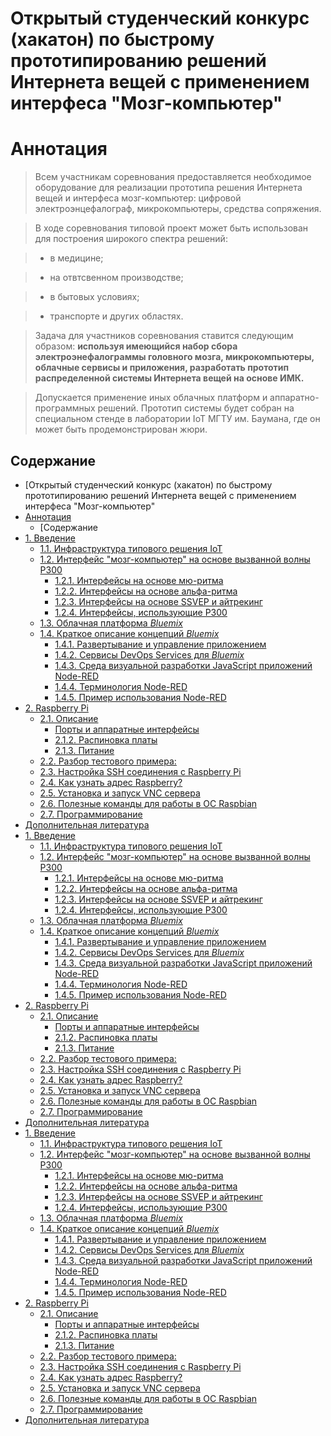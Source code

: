 # Открытый студенческий конкурс (хакатон) по быстрому прототипированию решений Интернета вещей с применением интерфеса "Мозг-компьютер"


# Аннотация <a name="0"></a>

> Всем участникам соревнования предоставляется необходимое оборудование для реализации прототипа решения Интернета вещей и интерфеса мозг-компьютер: цифровой электроэнцефалограф, микрокомпьютеры, средства сопряжения. 

> В ходе соревнования типовой проект может быть использован для построения широкого спектра решений: 

> - в медицине; 

> - на отвтсвенном производстве; 

> - в бытовых условиях; 

> - транспорте и других областях.

> Задача для участников соревнования ставится следующим образом: **используя имеющийся набор сбора электроэнефалограммы головного мозга, микрокомпьютеры, облачные сервисы и приложения, разработать прототип распределенной системы Интернета вещей на основе ИМК.** 

> Допускается применение иных облачных платформ и аппаратно-программных решений. Прототип системы будет собран на специальном стенде в лаборатории IoT МГТУ им. Баумана, где он может быть продемонстрирован жюри. 

## Содержание
- [Открытый студенческий конкурс (хакатон) по быстрому прототипированию решений Интернета вещей с применением интерфеса "Мозг-компьютер"
- [Аннотация](#0)
	- [Содержание
- [1. Введение](#1)
	- [1.1. Инфраструктура типового решения IoT](#11)
	- [1.2. Интерфейс "мозг-компьютер" на основе вызванной волны P300](#12)
		- [1.2.1. Интерфейсы на основе мю-ритма](#121)
		- [1.2.2. Интерфейсы на основе альфа-ритма](#122)
		- [1.2.3. Интерфейсы на основе SSVEP и айтрекинг](#123)
		- [1.2.4. Интерфейсы, использующие P300](#124)
	- [1.3. Облачная платформа *Bluemix*](#13)
	- [1.4. Краткое описание концепций *Bluemix*](#14)
		- [1.4.1. Развертывание и управление приложением](#141)
		- [1.4.2. Сервисы DevOps Services для *Bluemix*](#142)
		- [1.4.3. Среда визуальной разработки JavaScript приложений Node-RED](#143)
		- [1.4.4. Терминология Node-RED](#144)
		- [1.4.5. Пример использования Node-RED](#145)
- [2. Raspberry Pi](#2)
	- [2.1. Описание](#21)
		- [Порты и аппаратные интерфейсы](#211)
		- [2.1.2. Распиновка платы](#212)
		- [2.1.3. Питание](#213)
	- [2.2. Разбор тестового примера:](#22) 
	- [2.3. Настройка SSH соединения с Raspberry Pi](#23)
	- [2.4. Как узнать адрес Raspberry?](#24)
	- [2.5. Установка и запуск VNC сервера](#25)
	- [2.6. Полезные команды для работы в ОС Raspbian](#26)
	- [2.7. Программирование](#27)
- [Дополнительная литература](#a001)
- [1. Введение](#1)
	- [1.1. Инфраструктура типового решения IoT](#11)
	- [1.2. Интерфейс "мозг-компьютер" на основе вызванной волны P300](#12)
		- [1.2.1. Интерфейсы на основе мю-ритма](#121)
		- [1.2.2. Интерфейсы на основе альфа-ритма](#122)
		- [1.2.3. Интерфейсы на основе SSVEP и айтрекинг](#123)
		- [1.2.4. Интерфейсы, использующие P300](#124)
	- [1.3. Облачная платформа *Bluemix*](#13)
	- [1.4. Краткое описание концепций *Bluemix*](#14)
		- [1.4.1. Развертывание и управление приложением](#141)
		- [1.4.2. Сервисы DevOps Services для *Bluemix*](#142)
		- [1.4.3. Среда визуальной разработки JavaScript приложений Node-RED](#143)
		- [1.4.4. Терминология Node-RED](#144)
		- [1.4.5. Пример использования Node-RED](#145)
- [2. Raspberry Pi](#2)
	- [2.1. Описание](#21)
		- [Порты и аппаратные интерфейсы](#211)
		- [2.1.2. Распиновка платы](#212)
		- [2.1.3. Питание](#213)
	- [2.2. Разбор тестового примера:](#22) 
	- [2.3. Настройка SSH соединения с Raspberry Pi](#23)
	- [2.4. Как узнать адрес Raspberry?](#24)
	- [2.5. Установка и запуск VNC сервера](#25)
	- [2.6. Полезные команды для работы в ОС Raspbian](#26)
	- [2.7. Программирование](#27)
- [Дополнительная литература](#a001)
- [1. Введение](#1)
	- [1.1. Инфраструктура типового решения IoT](#11)
	- [1.2. Интерфейс "мозг-компьютер" на основе вызванной волны P300](#12)
		- [1.2.1. Интерфейсы на основе мю-ритма](#121)
		- [1.2.2. Интерфейсы на основе альфа-ритма](#122)
		- [1.2.3. Интерфейсы на основе SSVEP и айтрекинг](#123)
		- [1.2.4. Интерфейсы, использующие P300](#124)
	- [1.3. Облачная платформа *Bluemix*](#13)
	- [1.4. Краткое описание концепций *Bluemix*](#14)
		- [1.4.1. Развертывание и управление приложением](#141)
		- [1.4.2. Сервисы DevOps Services для *Bluemix*](#142)
		- [1.4.3. Среда визуальной разработки JavaScript приложений Node-RED](#143)
		- [1.4.4. Терминология Node-RED](#144)
		- [1.4.5. Пример использования Node-RED](#145)
- [2. Raspberry Pi](#2)
	- [2.1. Описание](#21)
		- [Порты и аппаратные интерфейсы](#211)
		- [2.1.2. Распиновка платы](#212)
		- [2.1.3. Питание](#213)
	- [2.2. Разбор тестового примера:](#22) 
	- [2.3. Настройка SSH соединения с Raspberry Pi](#23)
	- [2.4. Как узнать адрес Raspberry?](#24)
	- [2.5. Установка и запуск VNC сервера](#25)
	- [2.6. Полезные команды для работы в ОС Raspbian](#26)
	- [2.7. Программирование](#27)
- [Дополнительная литература](#a001)

